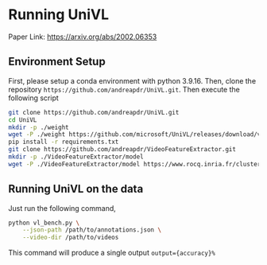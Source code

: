 # Running UniVL
Paper Link: https://arxiv.org/abs/2002.06353

## Environment Setup

First, please setup a conda environment with python 3.9.16. 
Then, clone the repository `https://github.com/andreapdr/UniVL.git`. 
Then execute the following script
```bash
git clone https://github.com/andreapdr/UniVL.git
cd UniVL
mkdir -p ./weight
wget -P ./weight https://github.com/microsoft/UniVL/releases/download/v0/univl.pretrained.bin
pip install -r requirements.txt
git clone https://github.com/andreapdr/VideoFeatureExtractor.git
mkdir -p ./VideoFeatureExtractor/model
wget -P ./VideoFeatureExtractor/model https://www.rocq.inria.fr/cluster-willow/amiech/howto100m/s3d_howto100m.pth
```

## Running UniVL on the data

Just run the following command,
```bash
python vl_bench.py \
    --json-path /path/to/annotations.json \
    --video-dir /path/to/videos
```

This command will produce a single output `output={accuracy}%`

